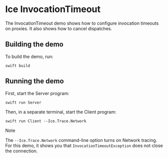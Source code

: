# Ice InvocationTimeout

The InvocationTimeout demo shows how to configure invocation timeouts on proxies. It also shows how to cancel
dispatches.

## Building the demo

To build the demo, run:

```shell
swift build
```

## Running the demo

First, start the Server program:

```shell
swift run Server
```

Then, in a separate terminal, start the Client program:

```shell
swift run Client --Ice.Trace.Network
```

> [!NOTE]
> The `--Ice.Trace.Network` command-line option turns on Network tracing. For this demo, it shows you that
> `InvocationTimeoutException` does not close the connection.
